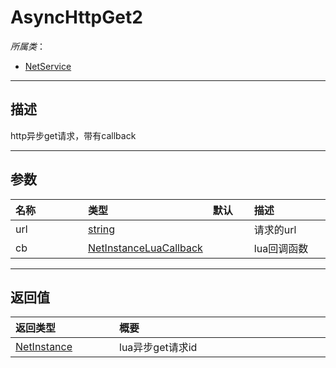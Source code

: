 # AsyncHttpGet2

*所属类*：
* [NetService](/Api/Classes/Service/NetService.md)
------------------------------------------------------------------------------------------
## 描述

http异步get请求，带有callback

------------------------------------------------------------------------------------------
## 参数

|<div style="width:100px">名称</div>|<div style="width:100px">类型</div>|<div style="width:50px">默认</div>|<div style="width:350px">描述</div>|
|:---|:---|:---|:---|
|url|[string](/Api/DataType/String.md)||请求的url|
|cb|[NetInstanceLuaCallback](/Api/DataType/NetInstanceLuaCallback.md)||lua回调函数|

------------------------------------------------------------------------------------------
## 返回值

|<div style="width:150px">返回类型</div>|<div style="width:520px">概要</div>|
|:---|:---|
|[NetInstance](/Api/DataType/NetInstance.md)|lua异步get请求id|
